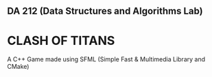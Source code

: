 ## DA 212 (Data Structures and Algorithms Lab)
# CLASH OF TITANS
A C++ Game made using SFML (Simple Fast & Multimedia Library and CMake)